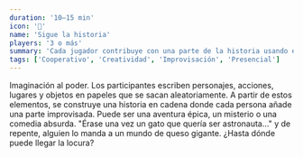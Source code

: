 ```yaml
---
duration: '10–15 min'
icon: '📜'
name: 'Sigue la historia'
players: '3 o más'
summary: 'Cada jugador contribuye con una parte de la historia usando elementos al azar, creando relatos inesperados y divertidos.'
tags: ['Cooperativo', 'Creatividad', 'Improvisación', 'Presencial']
---
```


Imaginación al poder. Los participantes escriben personajes, acciones, lugares y
objetos en papeles que se sacan aleatoriamente. A partir de estos elementos, se
construye una historia en cadena donde cada persona añade una parte improvisada.
Puede ser una aventura épica, un misterio o una comedia absurda. "Érase una vez
un gato que quería ser astronauta..." y de repente, alguien lo manda a un mundo
de queso gigante. ¿Hasta dónde puede llegar la locura?
